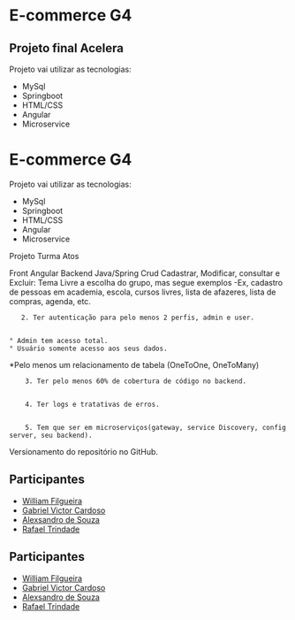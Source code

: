 # E-commerce G4

## Projeto final Acelera

Projeto vai utilizar as tecnologias:

- MySql
- Springboot
- HTML/CSS
- Angular
- Microservice

# E-commerce G4

Projeto vai utilizar as tecnologias:

- MySql
- Springboot
- HTML/CSS
- Angular
- Microservice

Projeto Turma Atos
 

Front Angular 
Backend Java/Spring
 Crud
 Cadastrar, Modificar, consultar e Excluir: Tema Livre a escolha do grupo, mas segue exemplos
-Ex, cadastro de pessoas em academia, escola, cursos livres, lista de afazeres, lista de compras, agenda, etc.
       

       2. Ter autenticação para pelo menos 2 perfis, admin e user.
 

    ° Admin tem acesso total.
    ° Usuário somente acesso aos seus dados.
 

*Pelo menos um relacionamento de tabela (OneToOne, OneToMany)


        3. Ter pelo menos 60% de cobertura de código no backend.
        

        4. Ter logs e tratativas de erros.
 

        5. Tem que ser em microserviços(gateway, service Discovery, config server, seu backend).
 

 

Versionamento do repositório no GitHub.

## Participantes

- [William Filgueira](https://github.com/williamfilgueira)
- [Gabriel Victor Cardoso](https://github.com/vscgabriel)
- [Alexsandro de Souza](https://github.com/Th3-Al3xX)
- [Rafael Trindade](https://github.com/ltsrafael)


## Participantes

- [William Filgueira](https://github.com/williamfilgueira)
- [Gabriel Victor Cardoso](https://github.com/vscgabriel)
- [Alexsandro de Souza](https://github.com/Th3-Al3xX)
- [Rafael Trindade](https://github.com/ltsrafael)

